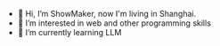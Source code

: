 - 👋 Hi, I’m ShowMaker, now I'm living in Shanghai.
- 👀 I’m interested in web and other programming skills
- 🌱 I’m currently learning LLM

<!---
DWG-ShowMaker/DWG-ShowMaker is a ✨ special ✨ repository because its `README.md` (this file) appears on your GitHub profile.
You can click the Preview link to take a look at your changes.
--->
